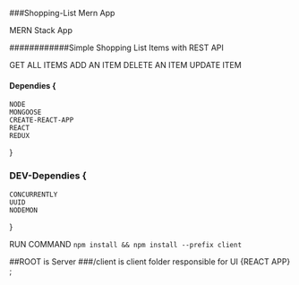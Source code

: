 ###Shopping-List Mern App


MERN Stack App


############Simple Shopping List Items
with REST API

GET ALL ITEMS
ADD  AN ITEM
DELETE  AN ITEM
UPDATE  ITEM

#### Dependies {
    NODE 
    MONGOOSE
    CREATE-REACT-APP 
    REACT
    REDUX
    
}

### DEV-Dependies {
    CONCURRENTLY
    UUID
    NODEMON
    
    
}

RUN COMMAND `npm install && npm install --prefix client`

##ROOT is Server
###/client is client folder responsible for UI {REACT APP} ;


